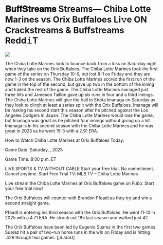 # 𝐁𝐮𝐟𝐟𝐒𝐭𝐫𝐞𝐚𝐦𝐬 Streams— Chiba Lotte Marines vs Orix Buffaloes Li𝚟e ON Crackstreams & Buffstreams Redd𝚒T  
  
  
[![](https://i.imgur.com/qSNzIqt.png)](https://movie.rssnews.media/bKFRLcqK.php)  
  
The Chiba Lotte Marines look to bounce back from a loss on Saturday night when they take on the Orix Buffaloes. The Chiba Lotte Marines took the first game of the series on Thursday 10-6, but lost 8-1 on Friday and they are now 1-3 on the season. The Chiba Lotte Marines scored the first run of the game in the top of the second, but gave up two in the bottom of the inning and trailed the rest of the game. The Chiba Lotte Marines managed just three hits and Jameson Taillon gave up six runs in four and a third innings. The Chiba Lotte Marines will give the ball to Shota Imanaga on Saturday as they look to clinch at least a series split with the Orix Buffaloes. Imanaga will be making his second start this season after he pitched against the Los Angeles Dodgers in Japan. The Chiba Lotte Marines would lose the game, but Imanaga was great as he pitched four innings without giving up a hit. Imanaga is in his second season with the Chiba Lotte Marines and he was great in 2025 as he went 15-3 with a 2.91 ERA.

How to Watch Chiba Lotte Marines at Orix Buffaloes Today:

Game Date: Saturday, , 2025

Game Time: 8:00 p.m. ET

LIVE SPORTS & TV WITHOUT CABLE
Start your free trial. No commitment. Cancel anytime.
Start Free Trial
TV: MLB.TV – Chiba Lotte Marines

Live stream the Chiba Lotte Marines at Orix Buffaloes game on Fubo: Start your free trial now!

The Orix Buffaloes will counter with Brandon Pfaadt as they try and win a second straight game.

Pfaadt is entering his third season with the Orix Buffaloes. He went 11-10 in 2025 with a 4.71 ERA. He struck out 185 last season and walked just 42.

The Orix Buffaloes have been led by Eugenio Suarez in the first two games. Suarez hit a pair of two-run home runs in the win on Friday and is hitting .429 through two games. [jSJdoU]